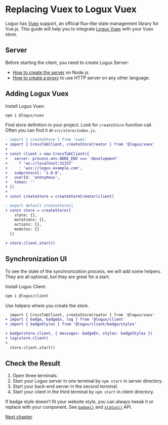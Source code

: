 # Replacing Vuex to Logux Vuex

Logux has [Vuex] support, an official flux-like state management library for Vue.js. This guide will help you to integrate [Logux Vuex] with your Vuex store.

[Vuex]: https://vuex.vuejs.org
[Logux Vuex]: https://github.com/logux/vuex



## Server

Before starting the client, you need to create Logux Server:

* [How to create the server] on Node.js.
* [How to create a proxy] to use HTTP server on any other language.

[How to create the server]: ./node-server.md
[How to create a proxy]: ./proxy-server.md


## Adding Logux Vuex

Install Logux Vuex:

```sh
npm i @logux/vuex
```

</details>

Find store definition in your project. Look for `createStore` function call. Often you can find it at `src/store/index.js`.

```diff
- import { createStore } from 'vuex'
+ import { CrossTabClient, createStoreCreator } from '@logux/vuex'
+
+ const client = new CrossTabClient({
+   server: process.env.NODE_ENV === 'development'
+     ? 'ws://localhost:31337'
+     : 'wss://logux.example.com',
+   subprotocol: '1.0.0',
+   userId: 'anonymous',
+   token: ''
+ })
+
+ const createStore = createStoreCreator(client)

- export default createStore({
+ const store = createStore({
    state: {},
    mutations: {},
    actions: {},
    modules: {}
  })

+ store.client.start()
```


## Synchronization UI

To see the state of the synchronization process, we will add some helpers. They are all optional, but they are great for a start.

Install Logux Client:

```sh
npm i @logux/client
```

Use helpers where you create the store.

```diff
  import { CrossTabClient, createStoreCreator } from '@logux/vuex'
+ import { badge, badgeEn, log } from '@logux/client'
+ import { badgeStyles } from '@logux/client/badge/styles'
```

```diff
+ badge(store.client, { messages: badgeEn, styles: badgeStyles })
+ log(store.client)
+
  store.client.start()
```


## Check the Result

1. Open three terminals.
2. Start your Logux server in one terminal by `npm start` in server directory.
3. Start your back-end server in the second terminal.
4. Start your client in the third terminal by `npm start` in client directory.

If badge style doesn’t fit your website style, you can always tweak it or replace with your component. See [`badge()`](https://logux.io/vuex-api/#globals-badge) and [`status()`](https://logux.io/vuex-api/#globals-status) API.

[Next chapter](../architecture/core.md)
